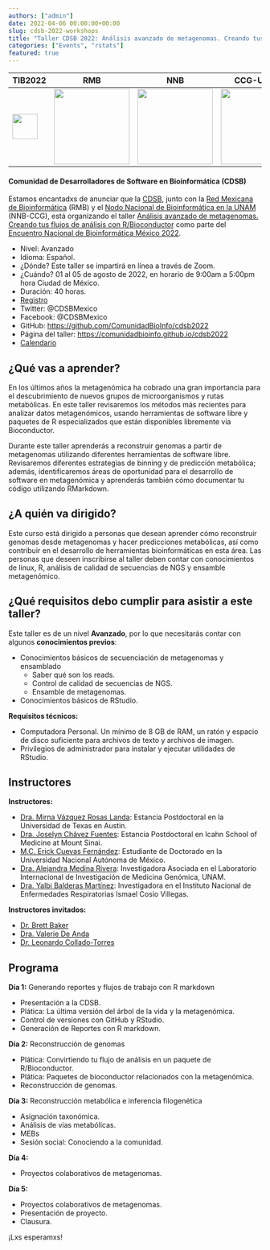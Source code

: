 ```yaml
---
authors: ["admin"]
date: 2022-04-06 00:00:00+00:00
slug: cdsb-2022-workshops
title: "Taller CDSB 2022: Análisis avanzado de metagenomas. Creando tus flujos de análisis con R/Bioconductor."
categories: ["Events", "rstats"]
featured: true
---
```


| TIB2022 | RMB | NNB | CCG-UNAM |
| --- | --- | --- | --- |
| [<img src="https://congresos.nnb.unam.mx/tib2019/wp-content/uploads/sites/4/2019/03/NNB-TIB-Logo.png" width="50px" />](http://www.nnb.unam.mx/TIB2022/) | [<img src="http://www.nnb.unam.mx/TIB2020/wp-content/uploads/sites/2/2020/03/RMB_Logo-horizontal.png" width="150px" />](https://www.redmexicanadebioinformatica.org/) | [<img src="http://www.nnb.unam.mx/TIB2020/wp-content/uploads/sites/2/2020/03/logo-principal.png" width="150px" />](http://www.nnb.unam.mx/) | [<img src="http://www.nnb.unam.mx/TIB2020/wp-content/uploads/sites/2/2020/03/CCG_Logo_HR.png" width="150px" />](http://www.ccg.unam.mx/) |

#### Comunidad de Desarrolladores de Software en Bioinformática  (CDSB)

Estamos encantadxs de anunciar que la [CDSB](https://twitter.com/CDSBMexico), junto con la [Red Mexicana de Bioinformática](https://twitter.com/RBioinformatica) (RMB) y el [Nodo Nacional de Bioinformática en la UNAM](https://twitter.com/nnb_unam) (NNB-CCG), está organizando el taller [Análisis avanzado de metagenomas. Creando tus flujos de análisis con R/Bioconductor](https://comunidadbioinfo.github.io/cdsb2022)   como parte del [Encuentro Nacional de Bioinformática México 2022](https://www.nnb.unam.mx/EBM2022/). 

- Nivel: Avanzado
- Idioma: Español.
- ¿Dónde? Este taller se impartirá en línea a través de Zoom. 
- ¿Cuándo? 01 al 05 de agosto de 2022, en horario de 9:00am a 5:00pm hora Ciudad de México.
- Duración: 40 horas.
- [Registro](https://www.nnb.unam.mx/EBM2022/registro/)
- Twitter: @CDSBMexico
- Facebook: @CDSBMexico
- GitHub: https://github.com/ComunidadBioInfo/cdsb2022
- Página del taller: https://comunidadbioinfo.github.io/cdsb2022
- [Calendario](http://bit.ly/calendarcdsb2022)

## ¿Qué vas a aprender?

En los últimos años la metagenómica ha cobrado una gran importancia para el descubrimiento de nuevos grupos de microorganismos y rutas metabólicas. En este taller revisaremos los métodos más recientes para analizar datos metagenómicos, usando herramientas de software libre y paquetes de R especializados que están disponibles libremente vía Bioconductor. 

Durante este taller aprenderás a reconstruir genomas a partir de metagenomas utilizando diferentes herramientas de software libre. Revisaremos diferentes estrategias de binning y de predicción metabólica; además, identificaremos áreas de oportunidad para el desarrollo de software en metagenómica y aprenderás también cómo documentar tu código utilizando RMarkdown.

## ¿A quién va dirigido? 

Este curso está dirigido a personas que desean aprender cómo reconstruir genomas desde metagenomas y hacer predicciones metabólicas, así como contribuir en el desarrollo de herramientas bioinformáticas en esta área. Las personas que deseen inscribirse al taller deben contar con conocimientos de linux, R, análisis de calidad de secuencias de NGS y ensamble metagenómico. 

## ¿Qué requisitos debo cumplir para asistir a este taller? 

Este taller es de un nivel **Avanzado**, por lo que necesitarás contar con algunos **conocimientos previos**: 

- Conocimientos básicos de secuenciación de metagenomas y ensamblado
    - Saber qué son los reads.
    - Control de calidad de secuencias de NGS.
    - Ensamble de metagenomas.
- Conocimientos básicos de RStudio.

**Requisitos técnicos:**

- Computadora Personal. Un mínimo de 8 GB de RAM, un ratón y espacio de disco suficiente para archivos de texto y archivos de imagen. 
- Privilegios de administrador para instalar y ejecutar utilidades de RStudio.

## Instructores

**Instructores:**

- [Dra. Mirna Vázquez Rosas Landa](https://comunidadbioinfo.github.io/es/authors/mirnavrl/): Estancia Postdoctoral en la Universidad de Texas en Austin.
- [Dra. Joselyn Chávez Fuentes](https://comunidadbioinfo.github.io/es/authors/josschavezf/): Estancia Postdoctoral en Icahn School of Medicine at Mount Sinai.
- [M.C. Erick Cuevas Fernández](https://comunidadbioinfo.github.io/es/authors/erickcufe/): Estudiante de Doctorado en la Universidad Nacional Autónoma de México.
- [Dra. Alejandra Medina Rivera](https://comunidadbioinfo.github.io/es/authors/amedina/): Investigadora Asociada en el Laboratorio Internacional de Investigación de Medicina Genómica, UNAM. 
- [Dra. Yalbi Balderas Martínez](https://comunidadbioinfo.github.io/es/authors/yalbibalderas/):  Investigadora en el Instituto Nacional de Enfermedades Respiratorias Ismael Cosío Villegas.

**Instructores invitados:**

- [Dr. Brett Baker](https://comunidadbioinfo.github.io/es/authors/brettbaker/)
- [Dra. Valerie De Anda](https://comunidadbioinfo.github.io/es/authors/valeriedeanda/)
- [Dr. Leonardo Collado-Torres](https://comunidadbioinfo.github.io/es/authors/lcollado/)

## Programa

**Día 1:** Generando reportes y flujos de trabajo con R markdown
- Presentación a la CDSB.
- Plática: La última versión del árbol de la vida y la metagenómica.
- Control de versiones con GitHub y RStudio.
- Generación de Reportes con R markdown.

**Día 2:**  Reconstrucción de genomas
- Plática: Convirtiendo tu flujo de análisis en un paquete de R/Bioconductor.
- Plática: Paquetes de bioconductor relacionados con la metagenómica.
- Reconstrucción de genomas.

**Día 3:** Reconstrucción metabólica e inferencia filogenética
- Asignación taxonómica.
- Análisis de vías metabólicas. 
- MEBs
- Sesión social: Conociendo a la comunidad.

**Día 4:**
- Proyectos colaborativos de metagenomas.

**Día 5:**
- Proyectos colaborativos de metagenomas.
- Presentación de proyecto.
- Clausura.


¡Lxs esperamxs!




